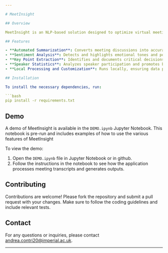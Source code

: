 ```yaml
---

# MeetInsight

## Overview

MeetInsight is an NLP-based solution designed to optimize virtual meeting management and conflict detection. The application leverages advanced natural language processing techniques to provide features such as sentiment analysis, extractive summarization, abstractive summarization, key point extraction, and speaker statistics.

## Features

- **Automated Summarization**: Converts meeting discussions into accurate text and provides concise summaries.
- **Sentiment Analysis**: Detects and highlights emotional tones and potential conflicts.
- **Key Point Extraction**: Identifies and documents critical decisions and action items.
- **Speaker Statistics**: Analyzes speaker participation and promotes balanced contributions.
- **Local Processing and Customization**: Runs locally, ensuring data privacy and offering various customization options.

## Installation

To install the necessary dependencies, run:

```bash
pip install -r requirements.txt
```

## Demo

A demo of MeetInsight is available in the `DEMO.ipynb` Jupyter Notebook. This notebook is pre-run and includes examples of how to use the various features of MeetInsight

To view the demo:

1. Open the `DEMO.ipynb` file in Jupyter Notebook or in github.
2. Follow the instructions in the notebook to see how the application processes meeting transcripts and generates outputs.

## Contributing

Contributions are welcome! Please fork the repository and submit a pull request with your changes. Make sure to follow the coding guidelines and include relevant tests.


## Contact

For any questions or inquiries, please contact andrea.contri20@imperial.ac.uk.

---
```

